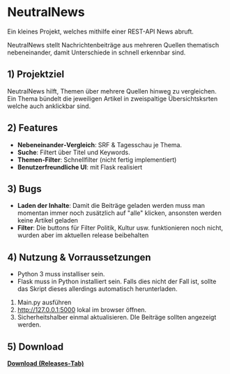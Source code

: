 # NeutralNews
Ein kleines Projekt, welches mithilfe einer REST-API News abruft.

NeutralNews stellt Nachrichtenbeiträge aus mehreren Quellen thematisch nebeneinander, 
damit Unterschiede in schnell erkennbar sind.

## 1) Projektziel

NeutralNews hilft, Themen über mehrere Quellen hinweg zu vergleichen. Ein Thema bündelt die jeweiligen Artikel in zweispaltige Übersichtsksrten welche auch anklickbar sind.


## 2) Features

* **Nebeneinander‑Vergleich**: SRF & Tagesschau je Thema.
* **Suche**: Filtert über Titel und Keywords.
* **Themen-Filter**: Schnellfilter (nicht fertig implementiert)
* **Benutzerfreundliche UI**: mit Flask realisiert

## 3) Bugs

* **Laden der Inhalte**: Damit die Beiträge geladen werden muss man momentan immer noch zusätzlich auf "alle" klicken, ansonsten werden keine Artikel geladen
* **Filter**: Die buttons für Filter Politik, Kultur usw. funktionieren noch nicht, wurden aber im aktuellen release beibehalten


## 4) Nutzung & Vorraussetzungen

  * Python 3 muss installiser sein.
  * Flask muss in Python installiert sein. Falls dies nicht der Fall ist, sollte das Skript dieses allerdings automatisch herunterladen.
  
  1. Main.py ausführen
  2. http://127.0.0.1:5000 lokal im browser öffnen.
  3. Sicherheitshalber einmal aktualisieren. DIe Beiträge sollten angezeigt werden.

## 5) Download

**[Download (Releases‑Tab)](https://github.com/sven-teko/NeutralNews)**
